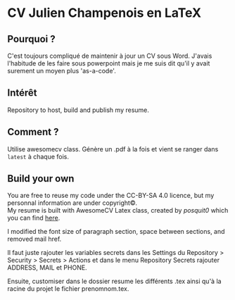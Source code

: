 # CV Julien Champenois en LaTeX

## Pourquoi ?

C'est toujours compliqué de maintenir à jour un CV sous Word. J'avais l'habitude de les faire sous powerpoint mais je me suis dit qu'il y avait surement un moyen plus 'as-a-code'.  

## Intérêt

Repository to host, build and publish my resume.

## Comment ?

Utilise awesomecv class.
Génère un .pdf à la fois et vient se ranger dans `latest` à chaque fois.

## Build your own

You are free to reuse my code under the CC-BY-SA 4.0 licence, but my personnal information are under copyright©.  
My resume is built with AwesomeCV Latex class, created by *posquit0* which you can find [here](https://github.com/posquit0/Awesome-CV).

I modified the font size of paragraph section, space between sections, and removed mail href.

Il faut juste rajouter les variables secrets dans les Settings du Repository > Security > Secrets > Actions et dans le menu Repository Secrets rajouter ADDRESS, MAIL et PHONE.

Ensuite, customiser dans le dossier resume les différents .tex ainsi qu'à la racine du projet le fichier prenomnom.tex.
